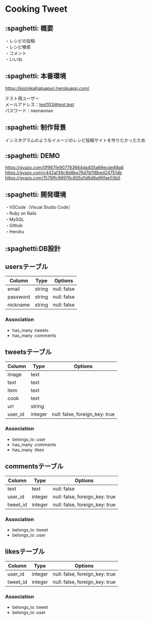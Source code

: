 # Cooking Tweet

## \:spaghetti: 概要
・レシピの投稿  
・レシピ検索  
・コメント  
・いいね  

## \:spaghetti: 本番環境
https://kozinkaihatuapuri.herokuapp.com/

テスト用ユーザー  
メールアドレス：test103@test.test  
パスワード：naonaonao  

## \:spaghetti: 制作背景
インスタグラムのようなイメージのレシピ投稿サイトを作りたかったため

## \:spaghetti: DEMO
https://gyazo.com/0f987fe907783664da405a66ecde88a8
https://gyazo.com/c442af39c8d8be76d7b118bed24751db
https://gyazo.com/1578ffc96976c805d1d6d9a96fae03b5

## \:spaghetti: 開発環境
・VSCode（Visual Studio Code）  
・Ruby on Rails  
・MySQL  
・Github  
・Heroku  

## \:spaghetti:DB設計

## usersテーブル
|Column|Type|Options|
|------|----|-------|
|email|string|null: false|
|password|string|null: false|
|nickname|string|null: false|
### Association
- has_many :tweets
- has_many :comments

## tweetsテーブル
|Column|Type|Options|
|------|----|-------|
|image|text||
|text|text||
|item|text||
|cook|text||
|url|string||
|user_id|integer|null: false, foreign_key: true|
### Association
- belongs_to :user
- has_many :comments
- has_many :likes

## commentsテーブル
|Column|Type|Options|
|------|----|-------|
|text|text|null: false|
|user_id|integer|null: false, foreign_key: true|
|tweet_id|integer|null: false, foreign_key: true|
### Association
- belongs_to :tweet
- belongs_to :user

## likesテーブル
|Column|Type|Options|
|------|----|-------|
|user_id|integer|null: false, foreign_key: true|
|tweet_id|integer|null: false, foreign_key: true|
### Association
- belongs_to :tweet
- belongs_to :user